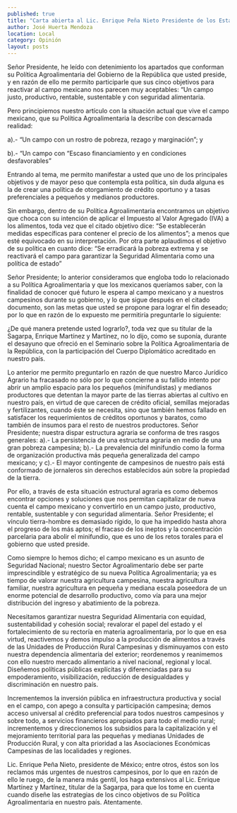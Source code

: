 ```yaml
---
published: true
title: "Carta abierta al Lic. Enrique Peña Nieto Presidente de los Estados Unidos Mexicanos "
author: José Huerta Mendoza
location: Local
category: Opinión
layout: posts
---
```


Señor Presidente, he leído con detenimiento los apartados que conforman su Política Agroalimentaria del Gobierno de la República que usted preside, y en razón de ello me permito participarle que sus cinco objetivos para reactivar al campo mexicano nos parecen muy aceptables: “Un campo justo, productivo, rentable, sustentable y con seguridad alimentaria.

Pero principiemos nuestro artículo con la situación actual que vive el campo mexicano, que su Política Agroalimentaria la describe con descarnada realidad: 

a).- “Un campo con un rostro de pobreza, rezago y marginación”; y

b).- “Un campo con “Escaso financiamiento y en condiciones desfavorables”

Entrando al tema, me permito manifestar a usted que uno de los principales objetivos y de mayor peso que contempla esta política, sin duda alguna es la de crear una política de otorgamiento de crédito oportuno y a tasas preferenciales a pequeños y medianos productores.

Sin embargo, dentro de su Política Agroalimentaria encontramos un objetivo que choca con su intención de aplicar el Impuesto al Valor Agregado (IVA) a los alimentos, toda vez que el citado objetivo dice: “Se establecerán medidas específicas para contener el precio de los alimentos”; a menos que esté equivocado en su interpretación.
Por otra parte aplaudimos el objetivo de su política en cuanto dice: “Se erradicará la pobreza extrema y se reactivará el campo para garantizar la Seguridad Alimentaria como una política de estado”

Señor Presidente; lo anterior consideramos que engloba todo lo relacionado a su Política Agroalimentaria y que los mexicanos queríamos saber, con la finalidad de conocer qué futuro le espera al campo mexicano y a nuestros campesinos durante su gobierno, y lo que sigue después en el citado documento, son las metas que usted se propone para lograr el fin deseado; por lo que en razón de lo expuesto me permitiría preguntarle lo siguiente:

¿De qué manera pretende usted lograrlo?, toda vez que su titular de la Sagarpa, Enrique Martínez y Martínez, no lo dijo, como se suponía, durante el desayuno que ofreció en el Seminario sobre la Política Agroalimentaria de la República, con la participación del Cuerpo Diplomático acreditado en nuestro país.

Lo anterior me permito preguntarlo en razón de que nuestro Marco Jurídico Agrario ha fracasado no sólo por lo que concierne a su fallido intento por abrir un amplio espacio para los pequeños (minifundistas) y medianos productores que detentan la mayor parte de las tierras abiertas al cultivo en nuestro país, en virtud de que carecen de crédito oficial, semillas mejoradas y fertilizantes, cuando éste se necesita, sino que también hemos fallado en satisfacer los requerimientos de créditos oportunos y baratos, como también de insumos para el resto de nuestros productores.
Señor Presidente; nuestra dispar estructura agraria se conforma de tres rasgos generales: a).- La persistencia de una estructura agraria en medio de una gran pobreza campesina; b).- La prevalencia del minifundio como la forma de organización productiva más pequeña generalizada del campo mexicano; y c).- El mayor contingente de campesinos de nuestro país está conformado de jornaleros sin derechos establecidos aún sobre la propiedad de la tierra.

Por ello, a través de esta situación estructural agraria es como debemos encontrar opciones y soluciones que nos permitan capitalizar de nueva cuenta el campo mexicano y convertirlo en un campo justo, productivo, rentable, sustentable y con seguridad alimentaria.
Señor Presidente; el vínculo tierra-hombre es demasiado rígido, lo que ha impedido hasta ahora el progreso de los más aptos; el fracaso de los ineptos y la concentración parcelaria para abolir el minifundio, que es uno de los retos torales para el gobierno que usted preside.

Como siempre lo hemos dicho; el campo mexicano es un asunto de Seguridad Nacional; nuestro Sector Agroalimentario debe ser parte imprescindible y estratégico de su nueva Política Agroalimentaria; ya es tiempo de valorar nuestra agricultura campesina, nuestra agricultura familiar, nuestra agricultura en pequeña y mediana escala poseedora de un enorme potencial de desarrollo productivo, como vía para una mejor distribución del ingreso y abatimiento de la pobreza.

Necesitamos garantizar nuestra Seguridad Alimentaria con equidad, sustentabilidad y cohesión social; revalorar el papel del estado y el fortalecimiento de su rectoría en materia agroalimentaria, por lo que en esa virtud, reactivemos y demos impulso a la producción de alimentos a través de las Unidades de Producción Rural Campesinas y disminuyamos con esto nuestra dependencia alimentaria del exterior; reordenemos y reanimemos con ello nuestro mercado alimentario a nivel nacional, regional y local. Diseñemos políticas públicas explícitas y diferenciadas para su empoderamiento, visibilización, reducción de desigualdades y discriminación en nuestro país.

Incrementemos la inversión pública en infraestructura productiva y social en el campo, con apego a consulta y participación campesina; demos acceso universal al crédito preferencial para todos nuestros campesinos y sobre todo, a servicios financieros apropiados para todo el medio rural; incrementemos y direccionemos los subsidios para la capitalización y el mejoramiento territorial para las pequeñas y medianas Unidades de Producción Rural, y con alta prioridad a las Asociaciones Económicas Campesinas de las localidades y regiones.

Lic. Enrique Peña Nieto, presidente de México; entre otros, éstos son los reclamos más urgentes de nuestros campesinos, por lo que en razón de ello le ruego, de la manera más gentil, los haga extensivos al Lic. Enrique Martínez y Martínez, titular de la Sagarpa, para que los tome en cuenta cuando diseñe las estrategias de los cinco objetivos de su Política Agroalimentaria en nuestro país. Atentamente. 
